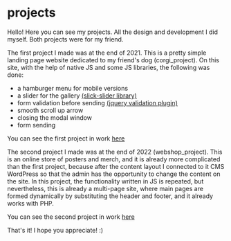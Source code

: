 # projects
Hello!
Here you can see my projects. All the design and development I did myself. 
Both projects were for my friend. 

The first project I made was at the end of 2021. This is a pretty simple landing page website dedicated to my friend's dog (corgi_project). 
On this site, with the help of native JS and some JS libraries, the following was done: 
* a hamburger menu for mobile versions 
* a slider for the gallery [(slick-slider library)](https://kenwheeler.github.io/slick/)
* form validation before sending [(jquery validation plugin)](https://jqueryvalidation.org/)
* smooth scroll up arrow
* closing the modal window 
* form sending

You can see the first project in work [here](https://project.bonebreakershop.com/)

The second project I made was at the end of 2022 (webshop_project). This is an online store of posters and merch, and it is already more complicated than the first project, because after the content layout I connected to it CMS WordPress so that the admin has the opportunity to change the content on the site. In this project, the functionality written in JS is repeated, but nevertheless, this is already a multi-page site, where main pages are formed dynamically by substituting the header and footer, and it already works with PHP.

You can see the second project in work [here](https://en.bonebreakershop.com/)

That's it!
I hope you appreciate! :)
